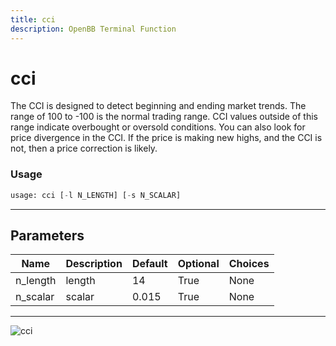 ```yaml
---
title: cci
description: OpenBB Terminal Function
---
```


# cci

The CCI is designed to detect beginning and ending market trends. The range of 100 to -100 is the normal trading range. CCI values outside of this range indicate overbought or oversold conditions. You can also look for price divergence in the CCI. If the price is making new highs, and the CCI is not, then a price correction is likely.

### Usage 
```python
usage: cci [-l N_LENGTH] [-s N_SCALAR]
```

---
## Parameters

| Name | Description | Default | Optional | Choices |
| ---- | ----------- | ------- | -------- | ------- |
| n_length | length | 14 | True | None |
| n_scalar | scalar | 0.015 | True | None |


---
![cci](https://user-images.githubusercontent.com/46355364/154310079-808803ca-26dd-4d45-8a02-17e51230bf2d.png)

